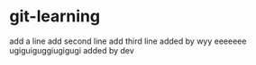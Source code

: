 # git-learning
add a line
add second line
add third line
added by wyy
eeeeeee ugiguiguggiugigugi
added by dev
